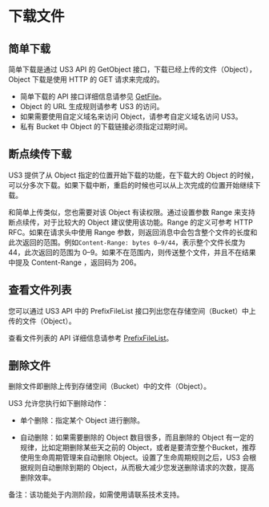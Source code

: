 


# 下载文件

## 简单下载

简单下载是通过 US3 API 的 GetObject 接口，下载已经上传的文件（Object），Object 下载是使用 HTTP 的 GET 请求来完成的。

* 简单下载的 API 接口详细信息请参见 [GetFile](https://docs.ucloud.cn/api/ufile-api/get_file)。
* Object 的 URL 生成规则请参考 US3 的访问。
* 如果需要使用自定义域名来访问 Object，请参考自定义域名访问 US3。
* 私有 Bucket 中 Object 的下载链接必须指定过期时间。

## 断点续传下载

US3 提供了从 Object 指定的位置开始下载的功能，在下载大的 Object 的时候，可以分多次下载。如果下载中断，重启的时候也可以从上次完成的位置开始继续下载。

和简单上传类似，您也需要对该 Object 有读权限。通过设置参数 Range 来支持断点续传，对于比较大的 Object 建议使用该功能。Range 的定义可参考 HTTP RFC。如果在请求头中使用 Range 参数，则返回消息中会包含整个文件的长度和此次返回的范围。例如`Content-Range: bytes 0–9/44`，表示整个文件长度为 44，此次返回的范围为 0–9。如果不在范围内，则传送整个文件，并且不在结果中提及 Content-Range ，返回码为 206。

## 查看文件列表

您可以通过 US3 API 中的 PrefixFileList 接口列出您在存储空间（Bucket）中上传的文件（Object）。

查看文件列表的 API 详细信息请参考 [PrefixFileList](https://docs.ucloud.cn/api/ufile-api/prefix_file_list)。

## 删除文件

删除文件即删除上传到存储空间（Bucket）中的文件（Object）。

US3 允许您执行如下删除动作：

* 单个删除：指定某个 Object 进行删除。

* 自动删除：如果需要删除的 Object 数目很多，而且删除的 Object 有一定的规律，比如定期删除某些天之前的 Object，或者是要清空整个Bucket，推荐使用生命周期管理来自动删除 Object。设置了生命周期规则之后，US3 会根据规则自动删除到期的 Object，从而极大减少您发送删除请求的次数，提高删除效率。

备注：该功能处于内测阶段，如需使用请联系技术支持。

